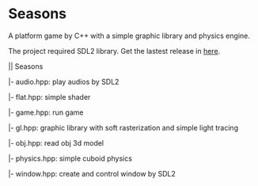 # Seasons
A platform game by C++ with a simple graphic library and physics engine.

The project required SDL2 library. Get the lastest release in [here](https://www.libsdl.org/download-2.0.php).

||  Seasons

|- audio.hpp: play audios by SDL2

|- flat.hpp: simple shader

|- game.hpp: run game

|- gl.hpp: graphic library with soft rasterization and simple light tracing

|- obj.hpp: read obj 3d model

|- physics.hpp: simple cuboid physics

|- window.hpp: create and control window by SDL2
